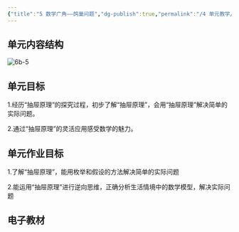 ```yaml
---
{"title":"5 数学广角——鸽巢问题","dg-publish":true,"permalink":"/4 单元教学/6B 六下/5 数学广角 —— 鸽巢问题/","dgPassFrontmatter":true,"noteIcon":""}
---
```



## 单元内容结构

![6b-5](https://r2.edui123.com/2023/05/6b-5.png)

## 单元目标

1.经历“抽屉原理”的探究过程，初步了解“抽屉原理”，会用“抽屉原理”解决简单的实际问题。

2.通过“抽屉原理”的灵活应用感受数学的魅力。

## 单元作业目标

1.了解“抽屉原理”，能用枚举和假设的方法解决简单的实际问题

2.能运用“抽屉原理”进行逆向思维，正确分析生活情境中的数学模型，解决实际问题


## 电子教材


